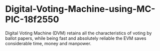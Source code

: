 # Digital-Voting-Machine-using-MC-PIC-18f2550
Digital Voting Machine (DVM) retains all the characteristics of voting by ballot papers, while being fast and absolutely reliable the EVM saves considerable time, money and manpower.
